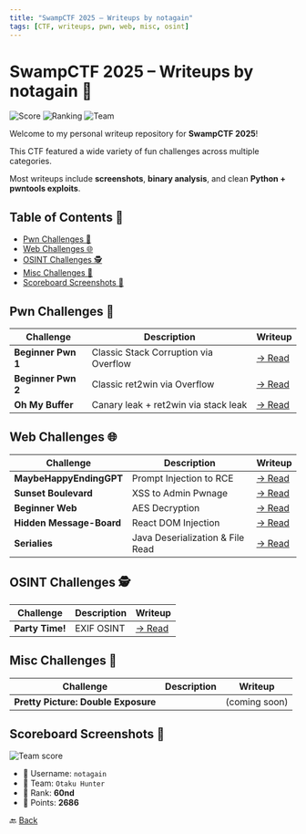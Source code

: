 ```yaml
---
title: "SwampCTF 2025 – Writeups by notagain"
tags: [CTF, writeups, pwn, web, misc, osint]
---
```


# SwampCTF 2025 – Writeups by notagain 🐊

![Score](https://img.shields.io/badge/Score-2686%20pts-blueviolet)
![Ranking](https://img.shields.io/badge/Ranking-60nd%20place-brightgreen)
![Team](https://img.shields.io/badge/Team-Otaku%20Hunter-purple)

Welcome to my personal writeup repository for **SwampCTF 2025**!  

This CTF featured a wide variety of fun challenges across multiple categories.

Most writeups include **screenshots**, **binary analysis**, and clean **Python + pwntools exploits**.

## Table of Contents 📜

- [Pwn Challenges 🏹](#pwn-challenges-)
- [Web Challenges 🌐](#web-challenges-)
- [OSINT Challenges 🕵️](#osint-challenges-%EF%B8%8F)
- [Misc Challenges 🧩](#misc-challenges-)
- [Scoreboard Screenshots 📸](#scoreboard-screenshots-)

## Pwn Challenges 🏹 

| Challenge        | Description                          | Writeup                                                  |
|------------------|--------------------------------------|-----------------------------------------------------------|
| **Beginner Pwn 1** | Classic Stack Corruption via Overflow | [→ Read](./pwn/Beginner%20Pwn%201/)               |
| **Beginner Pwn 2** | Classic ret2win via Overflow | [→ Read](./pwn/Beginner%20Pwn%202/)               |
| **Oh My Buffer** | Canary leak + ret2win via stack leak | [→ Read](./pwn/Oh%20My%20Buffer/)               |

## Web Challenges 🌐

| Challenge               | Description                    | Writeup       |
|-------------------------|--------------------------------|---------------|
| **MaybeHappyEndingGPT** | Prompt Injection to RCE | [→ Read](./web/MaybeHappyEndingGPT/) |
| **Sunset Boulevard**     | XSS to Admin Pwnage | [→ Read](./web/Sunset%20Boulevard/) |
| **Beginner Web**         | AES Decryption | [→ Read](./web/Beginner%20Web/) |
| **Hidden Message-Board** | React DOM Injection | [→ Read](./web/Hidden%20Message%20Board/) |
| **Serialies**            | Java Deserialization & File Read | [→ Read](./web/Serialies/) |

## OSINT Challenges 🕵️

| Challenge       | Description              | Writeup       |
|------------------|--------------------------|---------------|
| **Party Time!**  | EXIF OSINT | [→ Read](./osint/Party%20Time/) |

## Misc Challenges 🧩

| Challenge                          | Description         | Writeup       |
|-----------------------------------|---------------------|---------------|
| **Pretty Picture: Double Exposure** |                     | (coming soon) |

## Scoreboard Screenshots 📸

![Team score](https://github.com/user-attachments/assets/42858b92-5a25-45d3-baf0-491b29127f62)

- 🧠 Username: `notagain` 
- 👥 Team: `Otaku Hunter`
- 🥈 Rank: **60nd** 
- 🧩 Points: **2686**

🔙 [Back](../../../)
